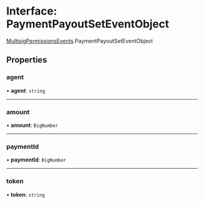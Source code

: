 # Interface: PaymentPayoutSetEventObject

[MultisigPermissionsEvents](../modules/MultisigPermissionsEvents.md).PaymentPayoutSetEventObject

## Properties

### agent

• **agent**: `string`

___

### amount

• **amount**: `BigNumber`

___

### paymentId

• **paymentId**: `BigNumber`

___

### token

• **token**: `string`
